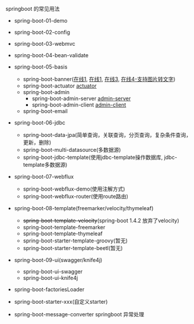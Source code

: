 springboot 的常见用法
- spring-boot-01-demo
- spring-boot-02-config
- spring-boot-03-webmvc
- spring-boot-04-bean-validate
- spring-boot-05-basis
    - spring-boot-banner([在线1](http://patorjk.com/software/taag/), [在线1](https://www.bootschool.net/ascii), [在线3](http://www.network-science.de/ascii/), [在线4-支持图片转文字](https://www.degraeve.com/img2txt.php))
    - spring-boot-actuator [actuator](http://localhost:8080/actuator)
    - spring-boot-admin
        - spring-boot-admin-server [admin-server](http://localhost:8080/)
        - spring-boot-admin-client [admin-client](http://localhost:9090/)
    - spring-boot-email
- spring-boot-06-jdbc
    - spring-boot-data-jpa(简单查询，关联查询，分页查询，复杂条件查询，更新，删除)
    - spring-boot-multi-datasource(多数据源)
    - spring-boot-jdbc-template(使用jdbc-template操作数据库, jdbc-template多数据源)
- spring-boot-07-webflux
    - spring-boot-webflux-demo(使用注解方式)
    - spring-boot-webflux-router(使用route路由)
- spring-boot-08-template(freemarker/velocity/thymeleaf)
    - ~~spring-boot-template-velocity~~(spring-boot 1.4.2 放弃了velocity)
    - spring-boot-template-freemarker
    - spring-boot-template-thymeleaf
    - spring-boot-starter-template-groovy(暂无)
    - spring-boot-starter-template-beetl(暂无)
- spring-boot-09-ui(swagger/knife4j)
    - spring-boot-ui-swagger
    - spring-boot-ui-knife4j

- spring-boot-factoriesLoader
- spring-boot-starter-xxx(自定义starter)
- spring-boot-message-converter
springboot 异常处理